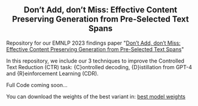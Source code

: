 # <h2 align="center"> Don’t Add, don’t Miss: Effective Content Preserving Generation from Pre-Selected Text Spans </h2>

Repository for our EMNLP 2023 findings paper "[Don’t Add, don’t Miss: Effective Content Preserving Generation from Pre-Selected Text Spans](https://aclanthology.org/2023.findings-emnlp.852/)"

In this repository, we include our 3 techniques to improve the Controlled Text Reduction (CTR) task: {C}ontrolled decoding, {D}istillation from GPT-4 and {R}einforcement Learning (CDR).

Full Code coming soon...





You can download the weights of the best variant in:
[best model weights](https://drive.google.com/drive/folders/11k_BTiXD6ItjEhN4wp267HRjg1euttL7?usp=sharing)
